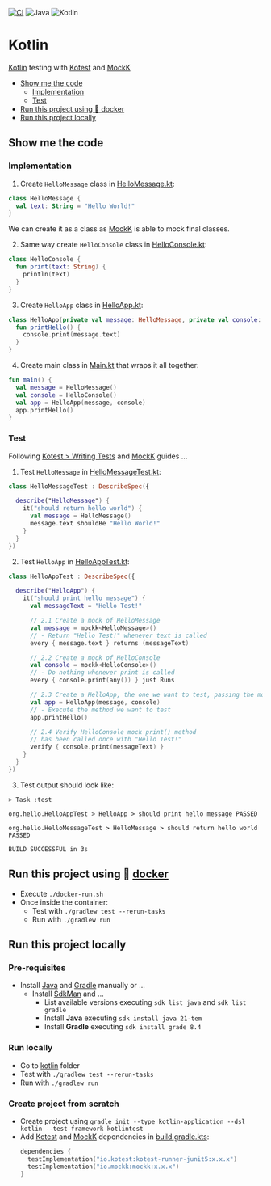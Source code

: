 [![CI](https://github.com/rogervinas/tests-everywhere/actions/workflows/kotlin.yml/badge.svg)](https://github.com/rogervinas/tests-everywhere/actions/workflows/kotlin.yml)
![Java](https://img.shields.io/badge/Java-21-blue?labelColor=black)
![Kotlin](https://img.shields.io/badge/Kotlin-1.9.20-blue?labelColor=black)

# Kotlin

[Kotlin](https://kotlinlang.org/) testing with [Kotest](https://kotest.io) and [MockK](https://mockk.io/)

- [Show me the code](#show-me-the-code)
  - [Implementation](#implementation)
  - [Test](#test)
- [Run this project using 🐳 docker](#run-this-project-using--docker)
- [Run this project locally](#run-this-project-locally)

## Show me the code

### Implementation

1. Create `HelloMessage` class in [HelloMessage.kt](src/main/kotlin/org/hello/HelloMessage.kt):

```kotlin
class HelloMessage {
  val text: String = "Hello World!"
}
```

We can create it as a class as [MockK](https://mockk.io/) is able to mock final classes.

2. Same way create `HelloConsole` class in [HelloConsole.kt](src/main/kotlin/org/hello/HelloConsole.kt):

```kotlin
class HelloConsole {
  fun print(text: String) {
    println(text)
  }
}
```

3. Create `HelloApp` class in [HelloApp.kt](src/main/kotlin/org/hello/HelloApp.kt):

```kotlin
class HelloApp(private val message: HelloMessage, private val console: HelloConsole) {
  fun printHello() {
    console.print(message.text)
  }
}
```

4. Create main class in [Main.kt](src/main/kotlin/org/hello/Main.kt) that wraps it all together:

```kotlin
fun main() {
  val message = HelloMessage()
  val console = HelloConsole()
  val app = HelloApp(message, console)
  app.printHello()
}
```

### Test

Following [Kotest > Writing Tests](https://kotest.io/docs/framework/writing-tests.html) and [MockK](https://mockk.io/#class-mock) guides ...

1. Test `HelloMessage` in [HelloMessageTest.kt](src/test/kotlin/org/hello/HelloMessageTest.kt):

```kotlin
class HelloMessageTest : DescribeSpec({

  describe("HelloMessage") {
    it("should return hello world") {
      val message = HelloMessage()
      message.text shouldBe "Hello World!"
    }
  }
})
```

2. Test `HelloApp` in [HelloAppTest.kt](src/test/kotlin/org/hello/HelloAppTest.kt):

```kotlin
class HelloAppTest : DescribeSpec({

  describe("HelloApp") {
    it("should print hello message") {
      val messageText = "Hello Test!"

      // 2.1 Create a mock of HelloMessage
      val message = mockk<HelloMessage>()
      // - Return "Hello Test!" whenever text is called
      every { message.text } returns (messageText)

      // 2.2 Create a mock of HelloConsole
      val console = mockk<HelloConsole>()
      // - Do nothing whenever print is called
      every { console.print(any()) } just Runs

      // 2.3 Create a HelloApp, the one we want to test, passing the mocks
      val app = HelloApp(message, console)
      // - Execute the method we want to test
      app.printHello()

      // 2.4 Verify HelloConsole mock print() method
      // has been called once with "Hello Test!"
      verify { console.print(messageText) }
    }
  }
})
```

3. Test output should look like:

```
> Task :test

org.hello.HelloAppTest > HelloApp > should print hello message PASSED

org.hello.HelloMessageTest > HelloMessage > should return hello world PASSED

BUILD SUCCESSFUL in 3s
```

## Run this project using 🐳 [docker](https://www.docker.com/)

- Execute `./docker-run.sh`
- Once inside the container:
  - Test with `./gradlew test --rerun-tasks`
  - Run with `./gradlew run`

## Run this project locally

### Pre-requisites

- Install [Java](https://openjdk.org/) and [Gradle](https://gradle.org/) manually or ...
  - Install [SdkMan](https://sdkman.io/) and ...
    - List available versions executing `sdk list java` and `sdk list gradle`
    - Install **Java** executing `sdk install java 21-tem`
    - Install **Gradle** executing `sdk install grade 8.4`

### Run locally

- Go to [kotlin](kotlin) folder
- Test with `./gradlew test --rerun-tasks`
- Run with `./gradlew run`

### Create project from scratch

- Create project using `gradle init --type kotlin-application --dsl kotlin --test-framework kotlintest`
- Add [Kotest](https://kotest.io) and [MockK](https://mockk.io/) dependencies in [build.gradle.kts](build.gradle.kts):
  ```kotlin
  dependencies {
    testImplementation("io.kotest:kotest-runner-junit5:x.x.x")
    testImplementation("io.mockk:mockk:x.x.x")
  }
  ```
